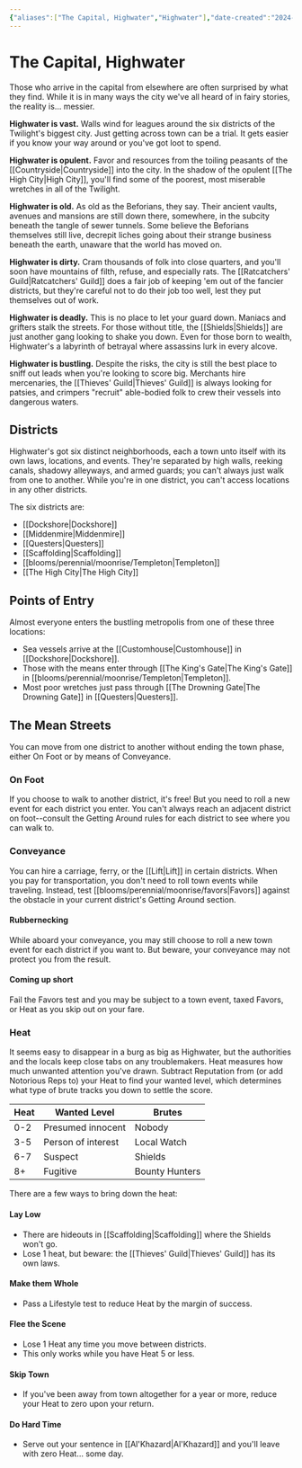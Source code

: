 ```yaml
---
{"aliases":["The Capital, Highwater","Highwater"],"date-created":"2024-03-08T10:47","date-modified":"2024-08-28T12:47","dg-publish":true,"tags":["moonrise"],"title":"The Capital, Highwater","dg-path":"moonrise/The Capital.md","permalink":"/moonrise/the-capital/","dgPassFrontmatter":true}
---
```



# The Capital, Highwater

Those who arrive in the capital from elsewhere are often surprised by what they find. While it is in many ways the city we've all heard of in fairy stories, the reality is… messier.

**Highwater is vast.** Walls wind for leagues around the six districts of the Twilight's biggest city. Just getting across town can be a trial. It gets easier if you know your way around or you've got loot to spend.

**Highwater is opulent.** Favor and resources from the toiling peasants of the [[Countryside\|Countryside]] into the city. In the shadow of the opulent [[The High City\|High City]], you'll find some of the poorest, most miserable wretches in all of the Twilight.

**Highwater is old.** As old as the Beforians, they say. Their ancient vaults, avenues and mansions are still down there, somewhere, in the subcity beneath the tangle of sewer tunnels. Some believe the Beforians themselves still live, decrepit liches going about their strange business beneath the earth, unaware that the world has moved on.

**Highwater is dirty.** Cram thousands of folk into close quarters, and you'll soon have mountains of filth, refuse, and especially rats. The [[Ratcatchers' Guild\|Ratcatchers' Guild]] does a fair job of keeping 'em out of the fancier districts, but they're careful not to do their job too well, lest they put themselves out of work.

**Highwater is deadly.** This is no place to let your guard down. Maniacs and grifters stalk the streets. For those without title, the [[Shields\|Shields]] are just another gang looking to shake you down. Even for those born to wealth, Highwater's a labyrinth of betrayal where assassins lurk in every alcove.

**Highwater is bustling.** Despite the risks, the city is still the best place to sniff out leads when you're looking to score big. Merchants hire mercenaries, the [[Thieves' Guild\|Thieves' Guild]] is always looking for patsies, and crimpers "recruit" able-bodied folk to crew their vessels into dangerous waters.

## Districts

Highwater's got six distinct neighborhoods, each a town unto itself with its own laws, locations, and events. They're separated by high walls, reeking canals, shadowy alleyways, and armed guards; you can't always just walk from one to another. While you're in one district, you can't access locations in any other districts.

The six districts are:

- [[Dockshore\|Dockshore]]
- [[Middenmire\|Middenmire]]
- [[Questers\|Questers]]
- [[Scaffolding\|Scaffolding]]
- [[blooms/perennial/moonrise/Templeton\|Templeton]]
- [[The High City\|The High City]]

## Points of Entry

Almost everyone enters the bustling metropolis from one of these three locations:

- Sea vessels arrive at the [[Customhouse\|Customhouse]] in [[Dockshore\|Dockshore]].
- Those with the means enter through [[The King's Gate\|The King's Gate]] in [[blooms/perennial/moonrise/Templeton\|Templeton]].
- Most poor wretches just pass through [[The Drowning Gate\|The Drowning Gate]] in [[Questers\|Questers]].

## The Mean Streets

You can move from one district to another without ending the town phase, either On Foot or by means of Conveyance.

### On Foot

If you choose to walk to another district, it's free! But you need to roll a new event for each district you enter. You can't always reach an adjacent district on foot--consult the Getting Around rules for each district to see where you can walk to.

### Conveyance

You can hire a carriage, ferry, or the [[Lift\|Lift]] in certain districts. When you pay for transportation, you don't need to roll town events while traveling. Instead, test [[blooms/perennial/moonrise/favors\|Favors]] against the obstacle in your current district's Getting Around section.

#### Rubbernecking

While aboard your conveyance, you may still choose to roll a new town event for each district if you want to. But beware, your conveyance may not protect you from the result.

#### Coming up short

Fail the Favors test and you may be subject to a town event, taxed Favors, or Heat as you skip out on your fare.

### Heat

It seems easy to disappear in a burg as big as Highwater, but the authorities and the locals keep close tabs on any troublemakers. Heat measures how much unwanted attention you've drawn. Subtract Reputation from (or add Notorious Reps to) your Heat to find your wanted level, which determines what type of brute tracks you down to settle the score.

| Heat | Wanted Level       | Brutes         |
| ---- | ------------------ | -------------- |
| 0-2  | Presumed innocent  | Nobody         |
| 3-5  | Person of interest | Local Watch |
| 6-7  | Suspect            | Shields    |
| 8+   | Fugitive           | Bounty Hunters |

There are a few ways to bring down the heat:

#### Lay Low

- There are hideouts in [[Scaffolding\|Scaffolding]] where the Shields won't go.
- Lose 1 heat, but beware: the [[Thieves' Guild\|Thieves' Guild]] has its own laws.

#### Make them Whole

- Pass a Lifestyle test to reduce Heat by the margin of success.

#### Flee the Scene

- Lose 1 Heat any time you move between districts.
- This only works while you have Heat 5 or less.

#### Skip Town

- If you've been away from town altogether for a year or more, reduce your Heat to zero upon your return.

#### Do Hard Time

- Serve out your sentence in [[Al'Khazard\|Al'Khazard]] and you'll leave with zero Heat… some day.
